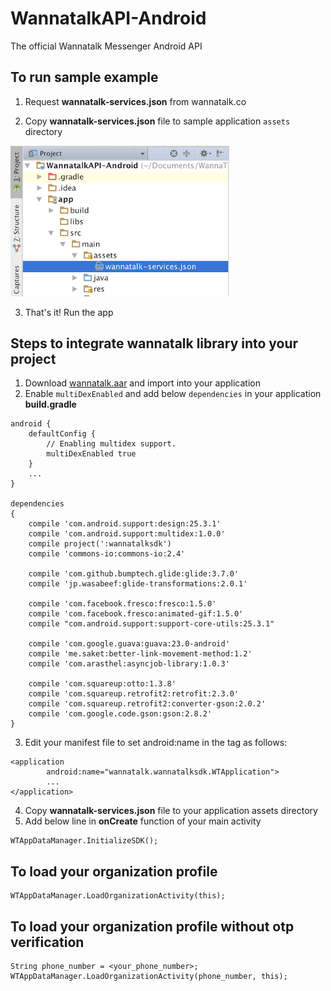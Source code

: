 # WannatalkAPI-Android
The official Wannatalk Messenger Android API
## To run sample example
1. Request **wannatalk-services.json** from wannatalk.co

2. Copy **wannatalk-services.json** file to sample application `assets` directory
<img src="Screenshots/Screenshot1.png" width="350">

3. That's it! Run the app

## Steps to integrate wannatalk library into your project

1. Download [wannatalk.aar](wannatalksdk/wannatalksdk.aar) and import into your application
2. Enable `multiDexEnabled` and add below `dependencies` in your application **build.gradle**
```
android {
	defaultConfig {
	    // Enabling multidex support.
	    multiDexEnabled true
	}
	...
}

dependencies 
{
	compile 'com.android.support:design:25.3.1'
	compile 'com.android.support:multidex:1.0.0'
	compile project(':wannatalksdk')  
	compile 'commons-io:commons-io:2.4'  
  
	compile 'com.github.bumptech.glide:glide:3.7.0'  
	compile 'jp.wasabeef:glide-transformations:2.0.1'  
  
	compile 'com.facebook.fresco:fresco:1.5.0'  
	compile 'com.facebook.fresco:animated-gif:1.5.0'  
	compile "com.android.support:support-core-utils:25.3.1"  
  
	compile 'com.google.guava:guava:23.0-android'  
	compile 'me.saket:better-link-movement-method:1.2'  
	compile 'com.arasthel:asyncjob-library:1.0.3'  
  
	compile 'com.squareup:otto:1.3.8'  
	compile 'com.squareup.retrofit2:retrofit:2.3.0'  
	compile 'com.squareup.retrofit2:converter-gson:2.0.2'  
	compile 'com.google.code.gson:gson:2.8.2'
}
``` 
3. Edit your manifest file to set android:name in the tag as follows:
```
<application		
		android:name="wannatalk.wannatalksdk.WTApplication">
		...
</application>
```
4. Copy  **wannatalk-services.json** file to your application assets directory
5. Add below line in **onCreate** function of your main activity
```
WTAppDataManager.InitializeSDK();
```

## To load your organization profile
    WTAppDataManager.LoadOrganizationActivity(this);

## To load your organization profile without otp verification
    String phone_number = <your_phone_number>;
    WTAppDataManager.LoadOrganizationActivity(phone_number, this);
